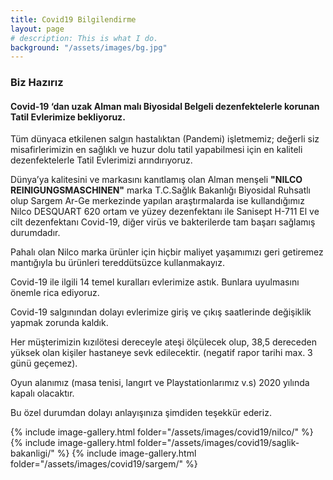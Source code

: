 ```yaml
---
title: Covid19 Bilgilendirme
layout: page
# description: This is what I do.
background: "/assets/images/bg.jpg"
---
```


### Biz Hazırız

#### Covid-19 ‘dan uzak Alman malı Biyosidal Belgeli dezenfektelerle korunan Tatil Evlerimize bekliyoruz.

Tüm dünyaca etkilenen salgın hastalıktan (Pandemi) işletmemiz; değerli siz misafirlerimizin en sağlıklı ve huzur dolu tatil yapabilmesi için en kaliteli dezenfektelerle Tatil Evlerimizi arındırıyoruz.

Dünya’ya kalitesini ve markasını kanıtlamış olan Alman menşeli
**"NILCO REINIGUNGSMASCHINEN"** marka T.C.Sağlık Bakanlığı Biyosidal Ruhsatlı olup Sargem Ar-Ge merkezinde yapılan araştırmalarda ise kullandığımız Nilco DESQUART 620 ortam ve yüzey dezenfektanı ile Sanisept H-711 El ve cilt dezenfektanı Covid-19, diğer virüs ve bakterilerde tam başarı sağlamış durumdadır.

Pahalı olan Nilco marka ürünler için hiçbir maliyet yaşamımızı geri getiremez mantığıyla bu ürünleri tereddütsüzce kullanmakayız.

Covid-19 ile ilgili 14 temel kuralları evlerimize astık. Bunlara uyulmasını önemle rica ediyoruz.

Covid-19 salgınından dolayı evlerimize giriş ve çıkış saatlerinde değişiklik yapmak zorunda kaldık.

Her müşterimizin kızılötesi dereceyle ateşi ölçülecek olup, 38,5 dereceden yüksek olan kişiler hastaneye sevk edilecektir. (negatif rapor tarihi max. 3 günü geçemez).

Oyun alanımız (masa tenisi, langırt ve Playstationlarımız v.s) 2020 yılında kapalı olacaktır.

Bu özel durumdan dolayı anlayışınıza şimdiden teşekkür ederiz.

{% include image-gallery.html folder="/assets/images/covid19/nilco/" %}
{% include image-gallery.html folder="/assets/images/covid19/saglik-bakanligi/" %}
{% include image-gallery.html folder="/assets/images/covid19/sargem/" %}
